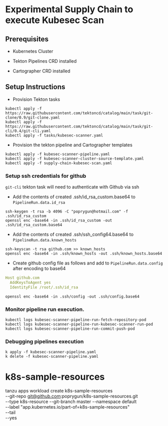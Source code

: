 # Experimental Supply Chain to execute Kubesec Scan

## Prerequisites

- Kubernetes Cluster

- Tekton Pipelines CRD installed

- Cartographer CRD installed

## Setup Instructions

- Provision Tekton tasks

```shell
kubectl apply -f https://raw.githubusercontent.com/tektoncd/catalog/main/task/git-clone/0.9/git-clone.yaml
kubectl apply -f https://raw.githubusercontent.com/tektoncd/catalog/main/task/git-cli/0.4/git-cli.yaml
kubectl apply -f tasks/kubesec-scanner.yaml
```

- Provision the tekton pipeline and Cartographer templates

```shell
kubectl apply -f kubesec-scanner-pipeline.yaml
kubectl apply -f kubesec-scanner-cluster-source-template.yaml
kubectl apply -f supply-chain-kubesec-scan.yaml
```

### Setup ssh credentials for github

`git-cli` tekton task will need to authenticate with Github via ssh

- Add the contents of created .ssh/id_rsa_custom.base64 to `PipelineRun.data.id_rsa`

```shell
ssh-keygen -t rsa -b 4096 -C "poprygun@hotmail.com" -f .ssh/id_rsa_custom
openssl enc -base64 -in .ssh/id_rsa_custom -out .ssh/id_rsa_custom.base64
```

- Add the contents of created .ssh/ssh_config64.base64 to `PipelineRun.data.known_hosts`


```shell
ssh-keyscan -t rsa github.com >> known_hosts
openssl enc -base64 -in .ssh/known_hosts -out .ssh/known_hosts.base64
```

- Create github config file as follows and add to `PipelineRun.data.config` after encoding to base64

```yaml
Host github.com
  AddKeysToAgent yes
  IdentityFile /root/.ssh/id_rsa
```

```shell
openssl enc -base64 -in .ssh/config -out .ssh/config.base64
```

### Monitor pipeline run execution.


```shell
kubectl logs kubesec-scanner-pipeline-run-fetch-repository-pod 
kubectl logs kubesec-scanner-pipeline-run-kubesec-scanner-run-pod 
kubectl logs kubesec-scanner-pipeline-run-commit-push-pod  
```

### Debugging pipelines execution

```shell
k apply -f kubesec-scanner-pipeline.yaml
k delete -f kubesec-scanner-pipeline.yaml
```





# k8s-sample-resources

tanzu apps workload create k8s-sample-resources \
--git-repo git@github.com:poprygun/k8s-sample-resources.git \
--type k8s-resource --git-branch master --namespace default \
--label "app.kubernetes.io/part-of=k8s-sample-resources" \
--tail \
--yes